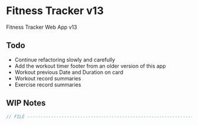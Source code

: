 # Fitness Tracker v13

Fitness Tracker Web App v13

## Todo

- Continue refactoring slowly and carefully
- Add the workout timer footer from an older version of this app
- Workout previous Date and Duration on card
- Workout record summaries
- Exercise record summaries

## WIP Notes

```javascript
// FILE -----------------------------------------------------------------------
```
